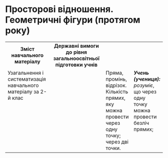 # Просторові відношення. Геометричні фігури (протягом року)
<table>
  <tr>
    <td width="40%" align="center"><b>Зміст навчального матеріалу<b></td>
    <td width="60%" align="center"><b>Державні вимоги до рівня загальноосвітньої підготовки учнів</b></td>
  </tr>
  <tr>
    <td width="40%" style="vertical-align:top !important;">Узагальнення і систематизація навчального матеріалу за 2-й клас</td>
    <td></td>
    <td width="40%" style="vertical-align:top !important;">Пряма, промінь, відрізок.<br>
    Кількість прямих, яку можна провести через одну точку; через дві точки.</td>
    <td width="60%" style="vertical-align:top !important;"><i><b>Учень (учениця):</b></i><br>
<i>розуміє</i>, що через одну точку можна провести безліч прямих;</td>
  </tr>
</table>
